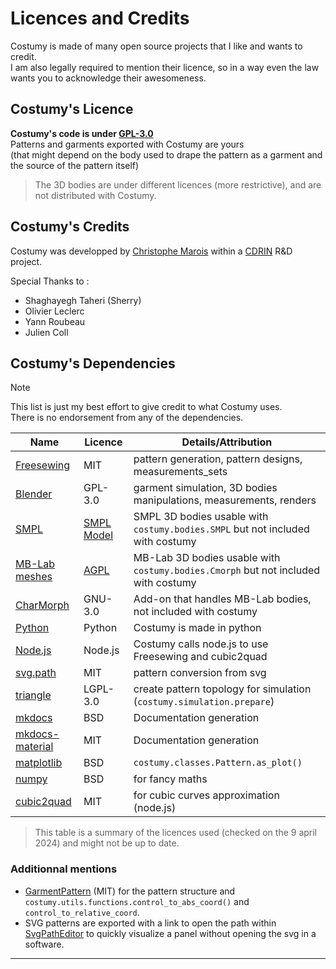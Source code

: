 # Licences and Credits

Costumy is made of many open source projects that I like and wants to credit.  
I am also legally required to mention their licence, so in a way even the law wants you to acknowledge their awesomeness.

## Costumy's Licence

**Costumy's code is under [GPL-3.0](https://www.gnu.org/licenses/gpl-3.0.html)**  
Patterns and garments exported with Costumy are yours  
(that might depend on the body used to drape the pattern as a garment and the source of the pattern itself)

> The 3D bodies are under different licences (more restrictive), and are not distributed with Costumy.

## Costumy's Credits

Costumy was developped by [Christophe Marois](https://github.com/Qaqelol) within a [CDRIN](https://www.cdrin.com/) R&D project.  

Special Thanks to :

- Shaghayegh Taheri (Sherry)
- Olivier Leclerc
- Yann Roubeau
- Julien Coll

## Costumy's Dependencies

> [!NOTE]
> This list is just my best effort to give credit to what Costumy uses.  
> There is no endorsement from any of the dependencies.

| Name                | Licence     | Details/Attribution                                                                |
| ------------------- | ----------- | ---------------------------------------------------------------------------------- |
| [Freesewing][]      | MIT         | pattern generation, pattern designs, measurements_sets                             |
| [Blender][]         | GPL-3.0     | garment simulation, 3D bodies manipulations, measurements, renders                 |
| [SMPL][]            | [SMPL Model][] | SMPL 3D bodies usable with `costumy.bodies.SMPL` but not included with costumy     |
| [MB-Lab meshes][]   | [AGPL](https://mb-lab-docs.readthedocs.io/en/latest/license.html)        | MB-Lab 3D bodies usable with `costumy.bodies.Cmorph` but not included with costumy |
| [CharMorph][]       | GNU-3.0     | Add-on that handles MB-Lab bodies, not included with costumy                       |
| [Python][]          | Python      | Costumy is made in python                                                          |
| [Node.js][]         | Node.js     | Costumy calls node.js to use Freesewing and cubic2quad                             |
| [svg.path][]        | MIT         | pattern conversion from svg                                                        |
| [triangle][]        | LGPL-3.0    | create pattern topology for simulation (`costumy.simulation.prepare`)              |
| [mkdocs][]          | BSD         | Documentation generation                                                           |
| [mkdocs-material][] | MIT         | Documentation generation                                                           |
| [matplotlib][]      | BSD         | `costumy.classes.Pattern.as_plot()`                                                |
| [numpy][]           | BSD         | for fancy maths                                                                    |
| [cubic2quad][]      | MIT         | for cubic curves approximation (node.js)                                           |

> This table is a summary of the licences used (checked on the 9 april 2024) and might not be up to date.

### Additionnal mentions

- [GarmentPattern][] (MIT) for the pattern structure and `costumy.utils.functions.control_to_abs_coord()` and `control_to_relative_coord`.
- SVG patterns are exported with a link to open the path within [SvgPathEditor](https://github.com/Yqnn/svg-path-editor) to quickly visualize a panel without opening the svg in a software.

---

[SMPL Model]: https://smpl.is.tue.mpg.de/modellicense.html

[Freesewing]:https://github.com/freesewing/freesewing  

[Blender]:https://www.blender.org/about/license/

[GarmentPattern]:https://github.com/maria-korosteleva/Garment-Pattern-Generator  

[SMPL]:https://smpl.is.tue.mpg.de  

[MB-Lab meshes]:https://mb-lab-community.github.io/MB-Lab.github.io/  

[CharMorph]:https://github.com/Upliner/CharMorph  

[Python]:https://www.python.org/  

[Node.js]:https://github.com/nodejs/node  

[svg.path]:https://pypi.org/project/svg.path/  

[triangle]:https://pypi.org/project/triangle/  

[numpy]:https://numpy.org/  

[mkdocs]:https://www.mkdocs.org/  

[mkdocs-material]:https://squidfunk.github.io/mkdocs-material/  

[matplotlib]:https://matplotlib.org/  

[cubic2quad]: https://www.npmjs.com/package/cubic2quad  

